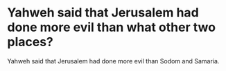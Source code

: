 # Yahweh said that Jerusalem had done more evil than what other two places?

Yahweh said that Jerusalem had done more evil than Sodom and Samaria.
